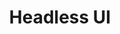 ---
codehost: https://github.com/https://github.com/tailwindlabs/headlessui
logohandle: headlessui
sort: headlessui
title: Headless UI
website: https://headlessui.com/
---